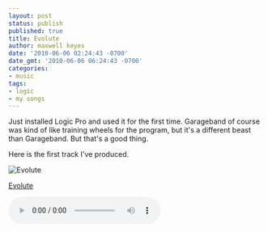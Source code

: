 ```yaml
---
layout: post
status: publish
published: true
title: Evolute
author: maxwell keyes
date: '2010-06-06 02:24:43 -0700'
date_gmt: '2010-06-06 06:24:43 -0700'
categories:
- music
tags:
- logic
- my songs
---
```


Just installed Logic Pro and used it for the first time. Garageband of course was kind of like training wheels for
the program, but it's a different beast than Garageband. But that's a good thing.

Here is the first track I've produced.

![Evolute]({{site.assets.url_prefix}}/images/posts/evolute.jpg "Evolute")

[Evolute]({{site.assets.url_prefix}}/mp3/misc/redconfetti-evolute.mp3)

<audio controls>
  <source src="{{site.assets.url_prefix}}/mp3/misc/redconfetti-evolute.mp3" type="audio/mpeg">
Your browser does not support the audio element.
</audio>
